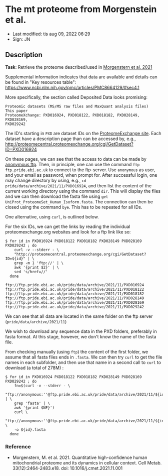 # The mt proteome from Morgenstein et al.

- Last modified: tis aug 09, 2022  06:29
- Sign: JN

## Description

**Task**: Retrieve the proteome described/used in [Morgenstern et al.
2021](https://www.ncbi.nlm.nih.gov/pmc/articles/PMC8664129/)

Supplemental information indicates that data are available and details can be
found in "Key resources table":
<https://www.ncbi.nlm.nih.gov/pmc/articles/PMC8664129/#sec4.1>

More specifically, the section called Deposited Data looks promising:

```
Proteomic datasets (MS/MS raw files and MaxQuant analysis files)	This paper
ProteomeXchange: PXD016924, PXD018122, PXD018182, PXD028149, PXD028169,
PXD029242
```

The ID's starting in `PXD` are dataset IDs on the [ProteomeExchange
site](http://www.proteomexchange.org/).  Each dataset have a description page
than can be accessed by, e.g.,
<http://proteomecentral.proteomexchange.org/cgi/GetDataset?ID=PXD016924>

On these pages, we can see that the access to data can be made by [anonymous
ftp](https://www.cs.colostate.edu/helpdocs/ftp.html).  Then, in principle, one
can use the command `ftp ftp.pride.ebi.ac.uk` to connect to the ftp-server.
Use `anonymous` as user, and your email as password, when prompt for.  After
successful login, one may change directory by using, e.g., `cd
pride/data/archive/2021/11/PXD016924`, and then list the content of the current
working directory using the command `dir`. This will display the files and we
can then download the fasta file using `get
UniProt_ProteomeSet_Human_Isoform.fasta`.  The connection can then be closed
using the command `bye`. This has to be repeated for all IDs.

One alternative, using `curl`, is outlined below.

For the six IDs, we can get the links by reading the individual
proteomexchange.org websites and look for a ftp link like so:

    $ for id in PXD016924 PXD018122 PXD018182 PXD028149 PXD028169 PXD029242 ; do
        curl -v --stderr - \
        "http://proteomecentral.proteomexchange.org/cgi/GetDataset?ID=${id}" | \
        grep -m 1 'ftp://' | \
        awk '{print $2}' | \
        sed 's/href=//'
      done

    ftp://ftp.pride.ebi.ac.uk/pride/data/archive/2021/11/PXD016924
    ftp://ftp.pride.ebi.ac.uk/pride/data/archive/2021/11/PXD018122
    ftp://ftp.pride.ebi.ac.uk/pride/data/archive/2021/11/PXD018182
    ftp://ftp.pride.ebi.ac.uk/pride/data/archive/2021/11/PXD028149
    ftp://ftp.pride.ebi.ac.uk/pride/data/archive/2021/11/PXD028169
    ftp://ftp.pride.ebi.ac.uk/pride/data/archive/2021/11/PXD029242

We can see that all data are located in the same folder on the ftp server
(`pride/data/archive/2021/11`)

We wish to download any sequence data in the PXD folders, preferably in fasta
format.  At this stage, however, we don't know the name of the fasta file.

From checking manually (using `ftp`) the content of the first folder, we assume
that all fasta files ends in `.fasta`.  We can then try `curl` to get the file
names in each subfolder, and then use that name in a second call to `curl` to
download (a total of 278M) :

    $ for id in PXD016924 PXD018122 PXD018182 PXD028149 PXD028169 PXD029242 ; do
        fn=$(curl -v --stderr - \
        "ftp://anonymous:''@ftp.pride.ebi.ac.uk/pride/data/archive/2021/11/${id}/" | \
        grep 'fasta' | \
        awk '{print $NF}')
        curl \
        "ftp://anonymous:''@ftp.pride.ebi.ac.uk/pride/data/archive/2021/11/${id}/${fn}" \
        -o ${id}.fasta
      done

### Reference

- Morgenstern, M. et al. 2021. Quantitative high-confidence human mitochondrial
  proteome and its dynamics in cellular context.  Cell Metab.
  33(12):2464-2483.e18. doi: 10.1016/j.cmet.2021.11.001

